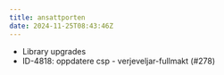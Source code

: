 ```yaml
---
title: ansattporten
date: 2024-11-25T08:43:46Z
---
```

- Library upgrades
- ID-4818: oppdatere csp - verjeveljar-fullmakt (#278)

